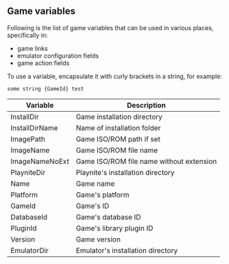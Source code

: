 Game variables
---------------------

Following is the list of game variables that can be used in various places, specifically in:

- game links
- emulator configuration fields
- game action fields

To use a variable, encapsulate it with curly brackets in a string, for example:

`some string {GameId} test`

|Variable|Description|
| ------------- | ------------- |
|InstallDir|Game installation directory|
|InstallDirName|Name of installation folder
|ImagePath|Game ISO/ROM path if set|
|ImageName|Game ISO/ROM file name|
|ImageNameNoExt|Game ISO/ROM file name without extension|
|PlayniteDir|Playnite's installation directory|
|Name|Game name |
|Platform|Game's platform |
|GameId|Game's ID |
|DatabaseId|Game's database ID |
|PluginId|Game's library plugin ID |
|Version|Game version|
|EmulatorDir|Emulator's installation directory|